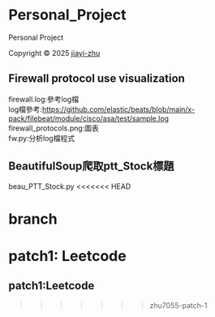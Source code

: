 
# Personal_Project
Personal Project
<p> Copyright © 2025 <a href="https://github.com/zhu7055">jiayi-zhu</a></p>

##  Firewall protocol use visualization
firewall.log:參考log檔  
log檔參考:https://github.com/elastic/beats/blob/main/x-pack/filebeat/module/cisco/asa/test/sample.log  
firewall_protocols.png:圖表  
fw.py:分析log檔程式  

## BeautifulSoup爬取ptt_Stock標題
beau_PTT_Stock.py
<<<<<<< HEAD


# branch
patch1:
Leetcode
=======
## patch1:Leetcode
>>>>>>> zhu7055-patch-1
